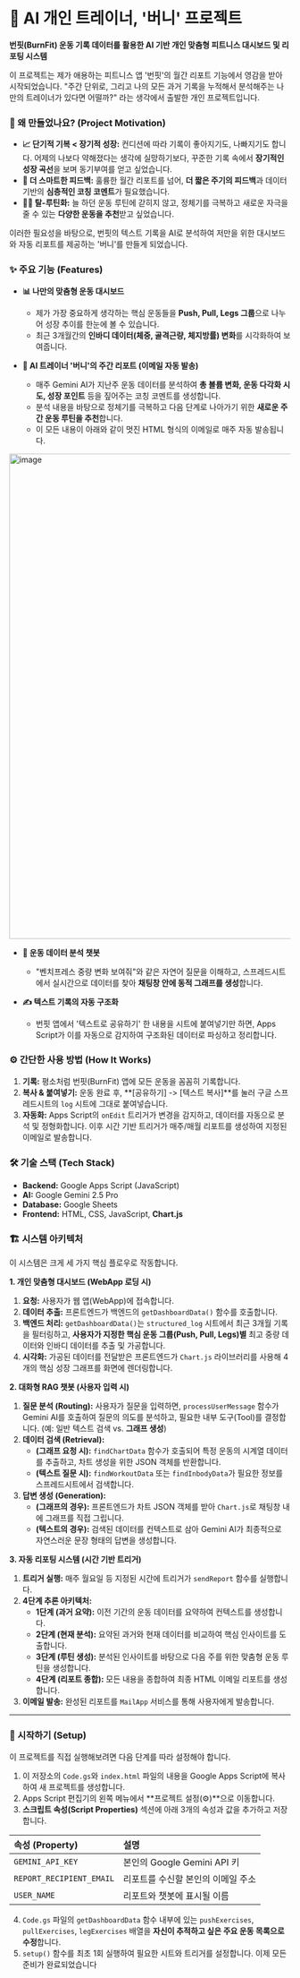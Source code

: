 # 🤖 AI 개인 트레이너, '버니' 프로젝트

**번핏(BurnFit) 운동 기록 데이터를 활용한 AI 기반 개인 맞춤형 피트니스 대시보드 및 리포팅 시스템**

이 프로젝트는 제가 애용하는 피트니스 앱 '번핏'의 월간 리포트 기능에서 영감을 받아 시작되었습니다. "주간 단위로, 그리고 나의 모든 과거 기록을 누적해서 분석해주는 나만의 트레이너가 있다면 어떨까?" 라는 생각에서 출발한 개인 프로젝트입니다.

### 🤔 왜 만들었나요? (Project Motivation)

*   **📈 단기적 기복 < 장기적 성장:** 컨디션에 따라 기록이 좋아지기도, 나빠지기도 합니다. 어제의 나보다 약해졌다는 생각에 실망하기보다, 꾸준한 기록 속에서 **장기적인 성장 곡선**을 보며 동기부여를 얻고 싶었습니다.
*   **🧠 더 스마트한 피드백:** 훌륭한 월간 리포트를 넘어, **더 짧은 주기의 피드백**과 데이터 기반의 **심층적인 코칭 코멘트**가 필요했습니다.
*   **🏋️‍♂️ 탈-루틴화:** 늘 하던 운동 루틴에 갇히지 않고, 정체기를 극복하고 새로운 자극을 줄 수 있는 **다양한 운동을 추천**받고 싶었습니다.

이러한 필요성을 바탕으로, 번핏의 텍스트 기록을 AI로 분석하여 저만을 위한 대시보드와 자동 리포트를 제공하는 '버니'를 만들게 되었습니다.

### ✨ 주요 기능 (Features)

*   **📊 나만의 맞춤형 운동 대시보드**
    *   제가 가장 중요하게 생각하는 핵심 운동들을 **Push, Pull, Legs 그룹**으로 나누어 성장 추이를 한눈에 볼 수 있습니다.
    *   최근 3개월간의 **인바디 데이터(체중, 골격근량, 체지방률) 변화**를 시각화하여 보여줍니다.

*   **🤖 AI 트레이너 '버니'의 주간 리포트 (이메일 자동 발송)**
    *   매주 Gemini AI가 지난주 운동 데이터를 분석하여 **총 볼륨 변화, 운동 다각화 시도, 성장 포인트** 등을 짚어주는 코칭 코멘트를 생성합니다.
    *   분석 내용을 바탕으로 정체기를 극복하고 다음 단계로 나아가기 위한 **새로운 주간 운동 루틴을 추천**합니다.
    *   이 모든 내용이 아래와 같이 멋진 HTML 형식의 이메일로 매주 자동 발송됩니다.

   <img width="720" height="867" alt="image" src="https://github.com/user-attachments/assets/994543e5-94a2-4217-986b-4201b0591342" />

*   **💬 운동 데이터 분석 챗봇**
    *   "벤치프레스 중량 변화 보여줘"와 같은 자연어 질문을 이해하고, 스프레드시트에서 실시간으로 데이터를 찾아 **채팅창 안에 동적 그래프를 생성**합니다.

*   **✍️ 텍스트 기록의 자동 구조화**
    *   번핏 앱에서 '텍스트로 공유하기' 한 내용을 시트에 붙여넣기만 하면, Apps Script가 이를 자동으로 감지하여 구조화된 데이터로 파싱하고 정리합니다.

### ⚙️ 간단한 사용 방법 (How It Works)

1.  **기록:** 평소처럼 번핏(BurnFit) 앱에 모든 운동을 꼼꼼히 기록합니다.
2.  **복사 & 붙여넣기:** 운동 완료 후, **[공유하기] -> [텍스트 복사]**를 눌러 구글 스프레드시트의 `log` 시트에 그대로 붙여넣습니다.
3.  **자동화:** Apps Script의 `onEdit` 트리거가 변경을 감지하고, 데이터를 자동으로 분석 및 정형화합니다. 이후 시간 기반 트리거가 매주/매월 리포트를 생성하여 지정된 이메일로 발송합니다.

### 🛠️ 기술 스택 (Tech Stack)
*   **Backend:** Google Apps Script (JavaScript)
*   **AI:** Google Gemini 2.5 Pro
*   **Database:** Google Sheets
*   **Frontend:** HTML, CSS, JavaScript, **Chart.js**

### 🏗️ 시스템 아키텍처

이 시스템은 크게 세 가지 핵심 플로우로 작동합니다.

**1. 개인 맞춤형 대시보드 (WebApp 로딩 시)**
1.  **요청:** 사용자가 웹 앱(WebApp)에 접속합니다.
2.  **데이터 추출:** 프론트엔드가 백엔드의 `getDashboardData()` 함수를 호출합니다.
3.  **백엔드 처리:** `getDashboardData()`는 `structured_log` 시트에서 최근 3개월 기록을 필터링하고, **사용자가 지정한 핵심 운동 그룹(Push, Pull, Legs)별** 최고 중량 데이터와 인바디 데이터를 추출 및 가공합니다.
4.  **시각화:** 가공된 데이터를 전달받은 프론트엔드가 `Chart.js` 라이브러리를 사용해 4개의 핵심 성장 그래프를 화면에 렌더링합니다.

**2. 대화형 RAG 챗봇 (사용자 입력 시)**
1.  **질문 분석 (Routing):** 사용자가 질문을 입력하면, `processUserMessage` 함수가 Gemini AI를 호출하여 질문의 의도를 분석하고, 필요한 내부 도구(Tool)를 결정합니다. (예: 일반 텍스트 검색 vs. **그래프 생성**)
2.  **데이터 검색 (Retrieval):**
    *   **(그래프 요청 시):** `findChartData` 함수가 호출되어 특정 운동의 시계열 데이터를 추출하고, 차트 생성을 위한 JSON 객체를 반환합니다.
    *   **(텍스트 질문 시):** `findWorkoutData` 또는 `findInbodyData`가 필요한 정보를 스프레드시트에서 검색합니다.
3.  **답변 생성 (Generation):**
    *   **(그래프의 경우):** 프론트엔드가 차트 JSON 객체를 받아 `Chart.js`로 채팅창 내에 그래프를 직접 그립니다.
    *   **(텍스트의 경우):** 검색된 데이터를 컨텍스트로 삼아 Gemini AI가 최종적으로 자연스러운 문장 형태의 답변을 생성합니다.

**3. 자동 리포팅 시스템 (시간 기반 트리거)**
1.  **트리거 실행:** 매주 월요일 등 지정된 시간에 트리거가 `sendReport` 함수를 실행합니다.
2.  **4단계 추론 아키텍처:**
    *   **1단계 (과거 요약):** 이전 기간의 운동 데이터를 요약하여 컨텍스트를 생성합니다.
    *   **2단계 (현재 분석):** 요약된 과거와 현재 데이터를 비교하여 핵심 인사이트를 도출합니다.
    *   **3단계 (루틴 생성):** 분석된 인사이트를 바탕으로 다음 주를 위한 맞춤형 운동 루틴을 생성합니다.
    *   **4단계 (리포트 종합):** 모든 내용을 종합하여 최종 HTML 이메일 리포트를 생성합니다.
3.  **이메일 발송:** 완성된 리포트를 `MailApp` 서비스를 통해 사용자에게 발송합니다.
---
### 🚀 시작하기 (Setup)

이 프로젝트를 직접 실행해보려면 다음 단계를 따라 설정해야 합니다.

1.  이 저장소의 `Code.gs`와 `index.html` 파일의 내용을 Google Apps Script에 복사하여 새 프로젝트를 생성합니다.
2.  Apps Script 편집기의 왼쪽 메뉴에서 **프로젝트 설정(⚙️)**으로 이동합니다.
3.  **스크립트 속성(Script Properties)** 섹션에 아래 3개의 속성과 값을 추가하고 저장합니다.

| 속성 (Property)              | 설명                                        |
| :--------------------------- | :------------------------------------------ |
| `GEMINI_API_KEY`             | 본인의 Google Gemini API 키                 |
| `REPORT_RECIPIENT_EMAIL`     | 리포트를 수신할 본인의 이메일 주소          |
| `USER_NAME`                  | 리포트와 챗봇에 표시될 이름                 |

4.  `Code.gs` 파일의 `getDashboardData` 함수 내부에 있는 `pushExercises`, `pullExercises`, `legExercises` 배열을 **자신이 추적하고 싶은 주요 운동 목록으로 수정**합니다.
5.  `setup()` 함수를 최초 1회 실행하여 필요한 시트와 트리거를 설정합니다. 이제 모든 준비가 완료되었습니다
